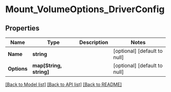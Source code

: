 # Mount_VolumeOptions_DriverConfig

## Properties
Name | Type | Description | Notes
------------ | ------------- | ------------- | -------------
**Name** | **string** |  | [optional] [default to null]
**Options** | **map[String, string]** |  | [optional] [default to null]

[[Back to Model list]](../README.md#documentation-for-models) [[Back to API list]](../README.md#documentation-for-api-endpoints) [[Back to README]](../README.md)


